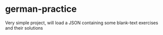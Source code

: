 # german-practice
Very simple project, will load a JSON containing some blank-text exercises and their solutions
